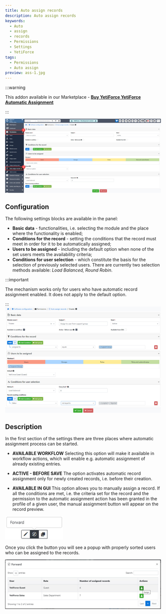 ```yaml
---
title: Auto assign records
description: Auto assign records
keywords:
  - Auto
  - assign
  - records
  - Permissions
  - Settings
  - YetiForce
tags:
  - Permissions
  - Auto assign
preview: ass-1.jpg
---
```


:::warning

This addon available in our Marketplace - [**Buy YetiForce YetiForce Automatic Assignment**](https://yetiforce.com/en/yetiforce-automatic-assignment)

:::

![ass-1.jpg](ass-1.jpg)

## Configuration

The following settings blocks are available in the panel:

- **Basic data** - functionalities, i.e. selecting the module and the place where the functionality is enabled;
- **Conditions for the record** - setting the conditions that the record must meet in order for it to be automatically assigned;
- **Users to be assigned** - including the default option when none of the set users meets the availability criteria;
- **Conditions for user selection** - which constitute the basis for the selection of previously selected users. There are currently two selection methods available: _Load Balanced, Round Robin_.

:::important

The mechanism works only for users who have automatic record assignment enabled. It does not apply to the default option.

:::
![ass-2.jpg](ass-2.jpg)

## Description

In the first section of the settings there are three places where automatic assignment process can be started.

- **AVAILABLE WORKFLOW** Selecting this option will make it available in workflow actions, which will enable e.g. automatic assignment of already existing entries.

- **ACTIVE - BEFORE SAVE** The option activates automatic record assignment only for newly created records, i.e. before their creation.

- **AVAILABLE IN GUI** This option allows you to manually assign a record. If all the conditions are met, i.e. the criteria set for the record and the permission to the automatic assignment action has been granted in the profile of a given user, the manual assignment button will appear on the record preview.

![ass-3.jpg](ass-3.jpg)

Once you click the button you will see a popup with properly sorted users who can be assigned to the records.

![ass-4.jpg](ass-4.jpg)

